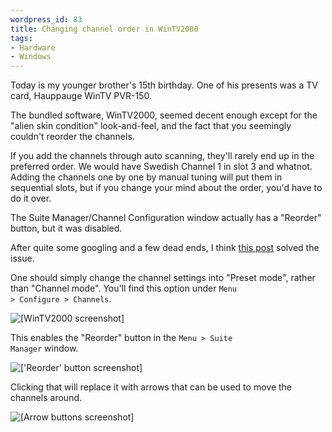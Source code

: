 ```yaml
--- 
wordpress_id: 83
title: Changing channel order in WinTV2000
tags: 
- Hardware
- Windows
---
```

Today is my younger brother's 15th birthday. One of his presents was a TV card, Hauppauge WinTV PVR-150.

The bundled software, WinTV2000, seemed decent enough except for the "alien skin condition" look-and-feel, and the fact that you seemingly couldn't reorder the channels.

If you add the channels through auto scanning, they'll rarely end up in the preferred order. We would have Swedish Channel 1 in slot 3 and whatnot. Adding the channels one by one by manual tuning will put them in sequential slots, but if you change your mind about the order, you'd have to do it over.

The Suite Manager/Channel Configuration window actually has a "Reorder" button, but it was disabled.

After quite some googling and a few dead ends, I think <a href="http://www.hauppauge.co.uk/board/showthread.php?t=2197">this post</a> solved the issue.

<!--more-->

One should simply change the channel settings into "Preset mode", rather than "Channel mode". You'll find this option under <code>Menu &gt; Configure &gt; Channels</code>.

<img src="http://henrik.nyh.se/uploads/wintv2000-preset_mode.png" alt="[WinTV2000 screenshot]" /> 

This enables the "Reorder" button in the <code>Menu &gt; Suite Manager</code> window.

<img src="http://henrik.nyh.se/uploads/wintv2000-reorder.png" alt="['Reorder' button screenshot]" />

Clicking that will replace it with arrows that can be used to move the channels around.

<img src="http://henrik.nyh.se/uploads/wintv2000-reordered.png" alt="[Arrow buttons screenshot]" />
